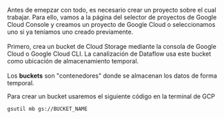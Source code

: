 Antes de emepzar con todo, es necesario crear un proyecto sobre el cual trabajar. Para ello, vamos a la página del selector de proyectos de Google Cloud Console y creamos un proyecto de Google Cloud o seleccionamos uno si ya teníamos uno creado previamente.
</br></br>
Primero, crea un bucket de Cloud Storage mediante la consola de Google Cloud o Google Cloud CLI. La canalización de Dataflow usa este bucket como ubicación de almacenamiento temporal.
</br></br>
Los **buckets** son "contenedores" donde se almacenan los datos de forma temporal.

Para crear un bucket usaremos el siguiente código en la terminal de GCP
```
gsutil mb gs://BUCKET_NAME
```
